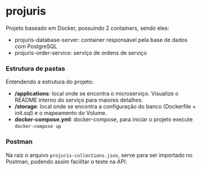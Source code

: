 # projuris
Projeto baseado em Docker, possuindo 2 containers, sendo eles:
* projuris-database-server: container responsável pela base de dados com PostgreSQL
* projuris-order-service: serviço de ordens de serviço

### Estrutura de pastas
Entendendo a estrutura do projeto:

* **/applications**: local onde se encontra o microserviço. Visualize o README interno do serviço para maiores detalhes.
* **/storage**: local onde se encontra a configuração do banco (Dockerfile + init.sql) e o mapeamento do Volume.
* **docker-compose.yml**: docker-compose, para iniciar o projeto execute `docker-compose up`

### Postman
Na raiz o arquivo `projuris-collections.json`, serve para ser importado no Postman, podendo assim facilitar o teste na API.
